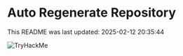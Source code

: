 # Auto Regenerate Repository

This README was last updated: 2025-02-12 20:35:44

 ![TryHackMe](https://tryhackme.com/badge/533634)